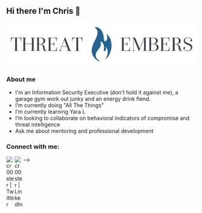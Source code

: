 ## Hi there I'm Chris 👋

![threatmebers](TEsmall.png)

### About me
- I'm an Information Security Executive (don't hold it against me), a garage gym work out junky and an energy drink fiend. 
- I’m currently doing "All The Things"
- I’m currently learning Yara L
- I’m looking to collaborate on behavioral indicators of compromise and threat intelligence
- Ask me about mentoring and professional development

### Connect with me:
-->
[<img align="left" alt="cr00ster | Twitter" width="22px" src="https://cdn.jsdelivr.net/npm/simple-icons@v3/icons/twitter.svg" />][twitter]
[<img align="left" alt="cr00ster | LinkedIn" width="22px" src="https://cdn.jsdelivr.net/npm/simple-icons@v3/icons/linkedin.svg" />][linkedin]

[twitter]: https://twitter.com/cr00ster
[linkedin]: https://www.linkedin.com/in/christopher-russell-5a9b20a7/

 
